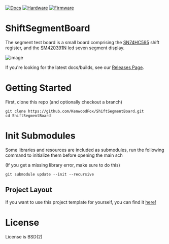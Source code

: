 [![Docs](https://github.com/KenwoodFox/ShiftSegmentBoard/actions/workflows/docs_workflow.yml/badge.svg)](https://github.com/KenwoodFox/ShiftSegmentBoard/actions/workflows/docs_workflow.yml)
[![Hardware](https://github.com/KenwoodFox/ShiftSegmentBoard/actions/workflows/hardware_workflow.yml/badge.svg)](https://github.com/KenwoodFox/ShiftSegmentBoard/actions/workflows/hardware_workflow.yml)
[![Firmware](https://github.com/KenwoodFox/ShiftSegmentBoard/actions/workflows/firmware_workflow.yml/badge.svg)](https://github.com/KenwoodFox/ShiftSegmentBoard/actions/workflows/firmware_workflow.yml)


# ShiftSegmentBoard

The segment test board is a small board comprising the
[SN74HC595](https://www.lcsc.com/product-detail/Shifting-Register_Texas-Instruments-SN74HC595PWR_C273642.html) shift register,
and the [SM420391N](https://www.lcsc.com/product-detail/Led-Segment-Display_ARKLED-Wuxi-ARK-Tech-Elec-SM420391N-8_C252199.html) led seven segment display.

![image](https://user-images.githubusercontent.com/31870999/232265266-9321feb2-9801-4a30-80ed-2b1b511b5bc9.png)

If you're looking for the latest docs/builds, see our [Releases Page](https://github.com/KenwoodFox/ShiftSegmentBoard/releases).

# Getting Started

First, clone this repo (and optionally checkout a branch)

```shell
git clone https://github.com/KenwoodFox/ShiftSegmentBoard.git
cd ShiftSegmentBoard
```

# Init Submodules

Some libraries and resources are included as submodules, run the following
command to initialize them before opening the main sch

(If you get a missing library error, make sure to do this)

```shell
git submodule update --init --recursive
```


## Project Layout

If you want to use this project template for yourself, you can find it [here!](https://github.com/KenwoodFox/Project-Template)


# License

License is BSD(2)
